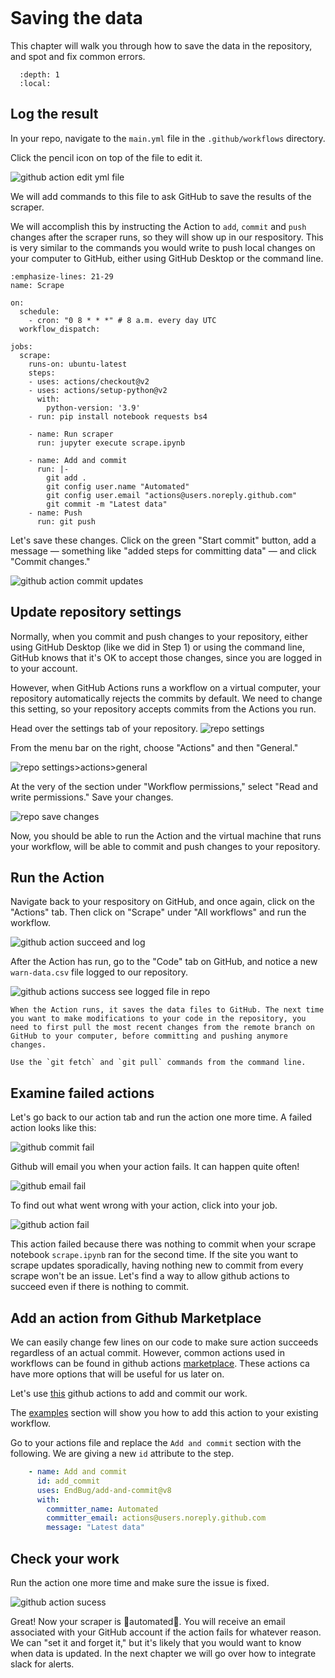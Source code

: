 ```{include} _templates/nav.html
```

# Saving the data

This chapter will walk you through how to save the data in the repository, and spot and fix common errors.  

```{contents} Sections
  :depth: 1
  :local:
```

## Log the result

In your repo, navigate to the `main.yml` file in the `.github/workflows` directory. 

Click the pencil icon on top of the file to edit it.

![github action edit yml file](./_static/commit-edit-pencil.png)

We will add commands to this file to ask GitHub to save the results of the scraper. 

We will accomplish this by instructing the Action to `add`, `commit` and `push` changes after the scraper runs, so they will show up in our respository. This is very similar to the commands you would write to push local changes on your computer to GitHub, either using GitHub Desktop or the command line.

```{code-block} yaml
:emphasize-lines: 21-29
name: Scrape

on:
  schedule:
    - cron: "0 8 * * *" # 8 a.m. every day UTC
  workflow_dispatch:

jobs:
  scrape:
    runs-on: ubuntu-latest
    steps:
    - uses: actions/checkout@v2
    - uses: actions/setup-python@v2
      with:
        python-version: '3.9'
    - run: pip install notebook requests bs4
    
    - name: Run scraper
      run: jupyter execute scrape.ipynb
    
    - name: Add and commit	
      run: |-	
        git add .	
        git config user.name "Automated"	
        git config user.email "actions@users.noreply.github.com"	
        git commit -m "Latest data" 	
    - name: Push	
      run: git push
```

Let's save these changes. Click on the green "Start commit" button, add a message — something like "added steps for committing data" — and click "Commit changes."

![github action commit updates](./_static/commit-commit-changes.png)

## Update repository settings

Normally, when you commit and push changes to your repository, either using GitHub Desktop (like we did in Step 1) or using the command line, GitHub knows that it's OK to accept those changes, since you are logged in to your account. 

However, when GitHub Actions runs a workflow on a virtual computer, your repository automatically rejects the commits by default. We need to change this setting, so your repository accepts commits from the Actions you run.

Head over the settings tab of your repository. 
![repo settings](./_static/commit-settings.png)

From the menu bar on the right, choose "Actions" and then "General."

![repo settings>actions>general](./_static/commit-actions-general.png)


At the very of the section under "Workflow permissions," select "Read and write permissions." Save your changes.

![repo save changes](./_static/commit-settings-update.png)

Now, you should be able to run the Action and the virtual machine that runs your workflow, will be able to commit and push changes to your repository.

## Run the Action

Navigate back to your respository on GitHub, and once again, click on the "Actions" tab. Then click on "Scrape" under "All workflows" and run the workflow. 

![github action succeed and log](./_static/actions-save-and-log.png)

After the Action has run, go to the "Code" tab on GitHub, and notice a new `warn-data.csv` file logged to our repository.

![github actions success see logged file in repo](./_static/actions-success-final.png)

```{note}
When the Action runs, it saves the data files to GitHub. The next time you want to make modifications to your code in the repository, you need to first pull the most recent changes from the remote branch on GitHub to your computer, before committing and pushing anymore changes. 

Use the `git fetch` and `git pull` commands from the command line.
```

## Examine failed actions

Let's go back to our action tab and run the action one more time.
A failed action looks like this:

![github commit fail](./_static/commit1.png)

Github will email you when your action fails. It can happen quite often!

![github email fail](./_static/commit2.png)

To find out what went wrong with your action, click into your job. 

![github action fail](./_static/commit3.png)

This action failed because there was nothing to commit when your scrape notebook `scrape.ipynb` ran for the second time. 
If the site you want to scrape updates sporadically, having nothing new to commit from every scrape won't be an issue. Let's find a way to allow github actions to succeed even if there is nothing to commit. 

## Add an action from Github Marketplace

We can easily change few lines on our code to make sure action succeeds regardless of an actual commit. However, common actions used in workflows can be found in github actions [marketplace](https://github.com/marketplace?type=actions). These actions ca  have more options that will be useful for us later on.

Let's use [this](https://github.com/marketplace/actions/add-commit) github actions to add and commit our work. 

The [examples](https://github.com/marketplace/actions/add-commit#examples) section will show you how to add this action to your existing workflow. 

Go to your actions file and replace the `Add and commit` section with the following. We are giving a new `id` attribute to the step.

```yaml
    - name: Add and commit
      id: add_commit
      uses: EndBug/add-and-commit@v8
      with:
        committer_name: Automated
        committer_email: actions@users.noreply.github.com
        message: "Latest data"
```

## Check your work

Run the action one more time and make sure the issue is fixed. 

![github action sucess](./_static/commit4-copy.png)

Great! Now your scraper is 🌟automated🌟. You will receive an email associated with your GitHub account if the action fails for whatever reason. We can "set it and forget it," but it's likely that you would want to know when data is updated. In the next chapter we will go over how to integrate slack for alerts. 

